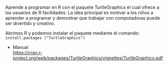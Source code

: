 Aprende a programar en R con el paquete TurtleGraphics el cual ofrece a los usuarios de R facilidades: La idea principal es motivar a los niños a aprender a programar y demostrar que trabajar con computadoras puede ser divertido y creativo.

Abrimos R y podemos instalar el paquete mediante el comando: `install.packages ("TurtleGraphics")`

* Manual  
https://cran.r-project.org/web/packages/TurtleGraphics/vignettes/TurtleGraphics.pdf
